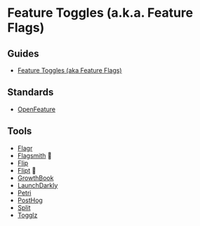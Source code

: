 # Feature Toggles (a.k.a. Feature Flags)

## Guides

- [Feature Toggles (aka Feature Flags)](https://martinfowler.com/articles/feature-toggles.html)

## Standards

- [OpenFeature](/openfeature.md)

## Tools

- [Flagr](https://github.com/openflagr/flagr)
- [Flagsmith](/flagsmith.md) 🌟
- [Flip](https://github.com/pda/flip)
- [Flipt](/flipt.md) 🌟
- [GrowthBook](/growthbook.md)
- [LaunchDarkly](https://launchdarkly.com)
- [Petri](https://github.com/wix-incubator/petri)
- [PostHog](/posthog.md)
- [Split](https://split.io/)
- [Togglz](https://github.com/togglz/togglz)
